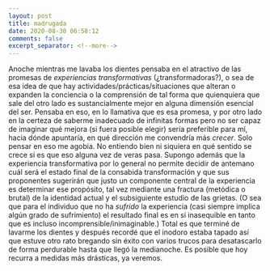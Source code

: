 ```yaml
---
layout: post
title: madrugada
date: 2020-08-30 06:58:12
comments: false
excerpt_separator: <!--more-->
---
```


Anoche mientras me lavaba los dientes pensaba en el atractivo de las promesas de _experiencias transformativas_ (¿transformadoras?), o sea de esa idea de que hay actividades/prácticas/situaciones que alteran o expanden la conciencia o la comprensión de tal forma que quienquiera que sale del otro lado es sustancialmente mejor en alguna dimensión esencial del ser. Pensaba en eso, en lo llamativa que es esa promesa, y por otro lado en la certeza de saberme inadecuado de infinitas formas pero no ser capaz de imaginar qué mejora (si fuera posible elegir) sería preferible para mí, hacia dónde apuntaría, en qué dirección me convendría más _crecer_. Solo pensar en eso me agobia. No entiendo bien ni siquiera en qué sentido se crece si es que eso alguna vez de veras pasa. Supongo además que la experiencia transformativa por lo general no permite decidir de antemano cuál será el estado final de la consabida transformación y que sus proponentes sugerirán que justo un componente central de la experiencia es determinar ese propósito, tal vez mediante una fractura (metódica o brutal) de la identidad actual y el subsiguiente estudio de las grietas. (O sea que para el individuo que no ha _sufrido_ la experiencia (casi siempre implica algún grado de sufrimiento) el resultado final es en sí inasequible en tanto que es incluso incomprensible/inimaginable.) Total es que terminé de lavarme los dientes y después recordé que el inodoro estaba tapado así que estuve otro rato bregando sin éxito con varios trucos para desatascarlo de forma perdurable hasta que llegó la medianoche. Es posible que hoy recurra a medidas más drásticas, ya veremos.
